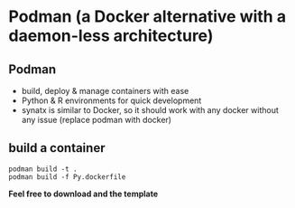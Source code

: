 # Podman (a Docker alternative with a daemon-less architecture)

## Podman
- build, deploy & manage containers with ease
- Python & R environments for quick development
- synatx is similar to Docker, so it should work with any docker without any issue (replace podman with docker)

## build a container
```
podman build -t . 
podman build -f Py.dockerfile
```

**Feel free to download and the template**
